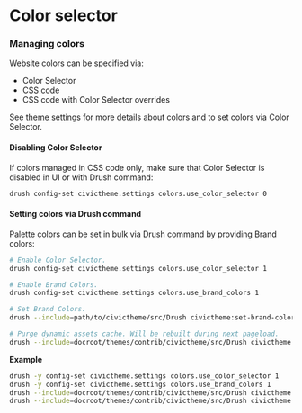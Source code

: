 # Color selector

### Managing colors

Website colors can be specified via:

* Color Selector
* [CSS code](https://github.com/salsadigitalauorg/civictheme\_source/blob/develop/docroot/themes/contrib/civictheme/civictheme\_starter\_kit/components/variables.base.scss#L42)
* CSS code with Color Selector overrides

See [theme settings](../../content-authoring/site-wide-configuration/theme-settings/) for more details about colors and to set colors via Color Selector.

#### Disabling Color Selector

If colors managed in CSS code only, make sure that Color Selector is disabled in UI or with Drush command:

```sh
drush config-set civictheme.settings colors.use_color_selector 0
```

#### Setting colors via Drush command

Palette colors can be set in bulk via Drush command by providing Brand colors:

```sh
# Enable Color Selector.
drush config-set civictheme.settings colors.use_color_selector 1

# Enable Brand Colors.
drush config-set civictheme.settings colors.use_brand_colors 1

# Set Brand Colors.
drush --include=path/to/civictheme/src/Drush civictheme:set-brand-colors light_brand1 light_brand2 light_brand3 dark_brand1 dark_brand2 dark_brand3

# Purge dynamic assets cache. Will be rebuilt during next pageload.
drush --include=docroot/themes/contrib/civictheme/src/Drush civictheme:clear-cache
```

**Example**

```sh
drush -y config-set civictheme.settings colors.use_color_selector 1
drush -y config-set civictheme.settings colors.use_brand_colors 1
drush --include=docroot/themes/contrib/civictheme/src/Drush civictheme:set-brand-colors "#00698f" "#e6e9eb" "#121313" "#61daff" "#003a4f" "#00698f"
drush --include=docroot/themes/contrib/civictheme/src/Drush civictheme:clear-cache
```
